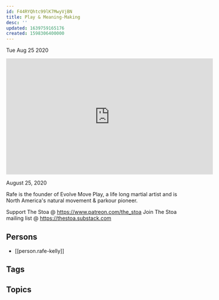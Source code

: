 ```yaml
---
id: F44RYQhtc99lK7MwyVjBN
title: Play & Meaning-Making
desc: ''
updated: 1639759165176
created: 1598306400000
---
```





Tue Aug 25 2020

<iframe width="560" height="315" src="https://www.youtube.com/embed/p80Urr4FaLk" title="Play & Meaning-Making w/ Rafe Kelly" frameborder="0" allow="accelerometer; autoplay; clipboard-write; encrypted-media; gyroscope; picture-in-picture" allowfullscreen ></iframe>

August 25, 2020

Rafe is the founder of Evolve Move Play, a life long martial artist and is North America's natural movement & parkour pioneer.

Support The Stoa @ https://www.patreon.com/the_stoa 
Join The Stoa mailing list @ https://thestoa.substack.com

## Persons

- [[person.rafe-kelly]]

## Tags



## Topics



